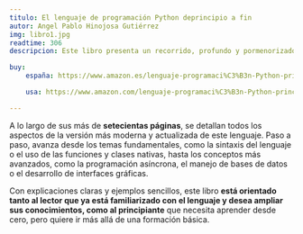 ```yaml
---
titulo: El lenguaje de programación Python deprincipio a fin
autor: Angel Pablo Hinojosa Gutiérrez
img: libro1.jpg
readtime: 306
descripcion: Este libro presenta un recorrido, profundo y pormenorizado, por el lenguaje de programación Python.

buy:
    españa: https://www.amazon.es/lenguaje-programaci%C3%B3n-Python-principio-fin/dp/B0B5Q283BL/ref=sr_1_1?crid=3GG3QAKJJM6R5&dib=eyJ2IjoiMSJ9.0D0M6hCJdSNcbMPkyw9W4YVFlUIMjX_CT2SZv2AKwmNqcesZy3yk-rrj0fT4pjFeC83cYgI-0BJGlExnC92TFcv_stNtxNsmepu-sOkiBBE1kV6gb7l2OkJGxZpVuYlYD9dBnklGGWARv2NX3ABlCA.D3rGfLRyqTiSip0d6rpRJq_Lw3YcwiKGlYxUxQIeuqs&dib_tag=se&keywords=python+de+principio+a+fin&qid=1745174653&sprefix=python+de+pr%2Caps%2C562&sr=8-1

    usa: https://www.amazon.com/lenguaje-programaci%C3%B3n-Python-principio-Spanish/dp/B0B5Q283BL/ref=sr_1_3?dib=eyJ2IjoiMSJ9.ubLMnQ5f6BniLO5bijBOO6BXiSfsLDB1H5I1ArBNKTauH8coNstnJaR_qWQxDKUMs7jG5dQkMyM1iNi18i4nG33C2ksdTb8Nz255vs4gXKA_XpZMVPN4Q5d2D2jPTBv0q6tYk0a5Hmn3D43rscbPKgwW9KkYfAEaMpHaAQrOwEddyOy8MY1EgmoTv7cnoSdurfbae-qbm_tVKV5gV4VfTnzs03gsEaBZKK7nThTjk9E.0PCOxRuxrrYI78EJo0MPKiR8Q_8pblPuU917o9_9yS4&dib_tag=se&keywords=libro+de+programaci%C3%B3n&qid=1745170799&sr=8-3

---
```



A lo largo de sus más de **setecientas páginas**, se detallan todos los aspectos de la versión más moderna y actualizada de este lenguaje. Paso a paso, avanza desde los temas fundamentales, como la sintaxis del lenguaje o el uso de las funciones y clases nativas, hasta los conceptos más avanzados, como la programación asíncrona, el manejo de bases de datos o el desarrollo de interfaces gráficas.

Con explicaciones claras y ejemplos sencillos, este libro **está orientado tanto al lector que ya está familiarizado con el lenguaje y desea ampliar sus conocimientos, como al principiante** que necesita aprender desde cero, pero quiere ir más allá de una formación básica.